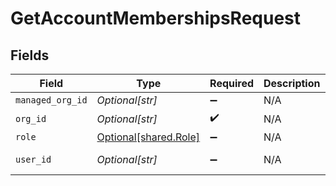 # GetAccountMembershipsRequest


## Fields

| Field                                                    | Type                                                     | Required                                                 | Description                                              | Example                                                  |
| -------------------------------------------------------- | -------------------------------------------------------- | -------------------------------------------------------- | -------------------------------------------------------- | -------------------------------------------------------- |
| `managed_org_id`                                         | *Optional[str]*                                          | :heavy_minus_sign:                                       | N/A                                                      | org-123                                                  |
| `org_id`                                                 | *Optional[str]*                                          | :heavy_check_mark:                                       | N/A                                                      | org-123                                                  |
| `role`                                                   | [Optional[shared.Role]](undefined/models/shared/role.md) | :heavy_minus_sign:                                       | N/A                                                      |                                                          |
| `user_id`                                                | *Optional[str]*                                          | :heavy_minus_sign:                                       | N/A                                                      | user-123                                                 |